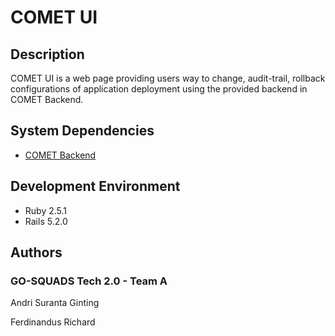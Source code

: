 # COMET UI

## Description
COMET UI is a web page providing users way to change, audit-trail, rollback configurations of application deployment using the provided backend in COMET Backend.

## System Dependencies
* [COMET Backend](https://github.com/go-squads/comet-backend)

## Development Environment
- Ruby 2.5.1
- Rails 5.2.0

## Authors

### GO-SQUADS Tech 2.0 - Team A

Andri Suranta Ginting

Ferdinandus Richard
